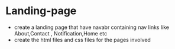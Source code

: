 # Landing-page
- create a landing page that have navabr containing nav links like About,Contact , Notification,Home etc
- create the html files and css files for the pages involved
